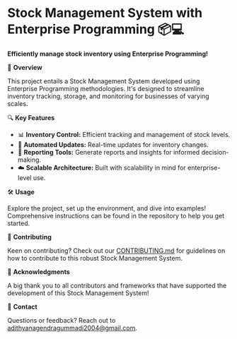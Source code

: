  

# Stock Management System with Enterprise Programming 📦💻

**Efficiently manage stock inventory using Enterprise Programming!**

🚀 **Overview**

This project entails a Stock Management System developed using Enterprise Programming methodologies. It's designed to streamline inventory tracking, storage, and monitoring for businesses of varying scales.

🔍 **Key Features**

- 📊 **Inventory Control:** Efficient tracking and management of stock levels.
- 🔄 **Automated Updates:** Real-time updates for inventory changes.
- 🧾 **Reporting Tools:** Generate reports and insights for informed decision-making.
- ☁️ **Scalable Architecture:** Built with scalability in mind for enterprise-level use.

🛠️ **Usage**

Explore the project, set up the environment, and dive into examples! Comprehensive instructions can be found in the repository to help you get started.

🤝 **Contributing**

Keen on contributing? Check out our [CONTRIBUTING.md](CONTRIBUTING.md) for guidelines on how to contribute to this robust Stock Management System.

 

🙌 **Acknowledgments**

A big thank you to all contributors and frameworks that have supported the development of this Stock Management System!

📧 **Contact**

Questions or feedback? Reach out to adithyanagendragummadi2004@gmail.com.

 
